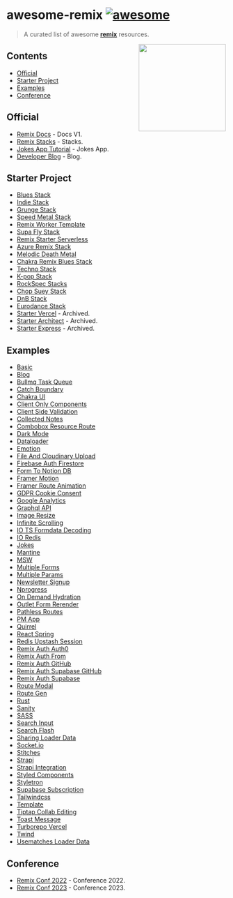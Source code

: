 <!--lint disable awesome-git-repo-age awesome-heading awesome-badge -->

# awesome-remix [![awesome][awesome-badge]][awesome]

> A curated list of awesome [**remix**][remix] resources.

[<img src="https://raw.githubusercontent.com/rjoydip/awesome-remix/main/remix.svg?sanitize=true" align="right" alt width="200">](https://remix.run)

## Contents

* [Official](#official)
* [Starter Project](#starter-project)
* [Examples](#examples)
* [Conference](#conference)

## Official

* [Remix Docs](https://remix.run/docs/en/v1) - Docs V1.
* [Remix Stacks](https://remix.run/docs/en/v1/pages/stacks) - Stacks.
* [Jokes App Tutorial](https://remix.run/docs/en/v1/tutorials/jokes#jokes-app-tutorial) - Jokes App.
* [Developer Blog](https://remix.run/docs/en/v1/tutorials/blog) - Blog.

## Starter Project

* [Blues Stack](https://github.com/remix-run/blues-stack)
* [Indie Stack](https://github.com/remix-run/indie-stack)
* [Grunge Stack](https://github.com/remix-run/grunge-stack)
* [Speed Metal Stack](https://github.com/Girish21/speed-metal-stack)
* [Remix Worker Template](https://github.com/edmundhung/remix-worker-template)
* [Supa Fly Stack](https://github.com/rphlmr/supa-fly-stack)
* [Remix Starter Serverless](https://github.com/shamsup/remix-starter-serverless)
* [Azure Remix Stack](https://github.com/aaronpowell/azure-remix-stack)
* [Melodic Death Metal](https://github.com/baijanathTharu/melodic-death-metal)
* [Chakra Remix Blues Stack](https://github.com/anubra266/chakra-remix-stack-blues)
* [Techno Stack](https://github.com/BenMcH/techno-stack)
* [K-pop Stack](https://github.com/netlify-templates/kpop-stack)
* [RockSpec Stacks](https://github.com/ShafSpecs/rockspec-stack)
* [Chop Suey Stack](https://github.com/jkcorrea/remix-chop-suey-stack)
* [DnB Stack](https://github.com/robipop22/dnb-stack)
* [Eurodance Stack](https://github.com/VulcanJS/eurodance-stack)
* [Starter Vercel](https://github.com/remix-run/starter-vercel) - Archived.
* [Starter Architect](https://github.com/remix-run/starter-architect) - Archived.
* [Starter Express](https://github.com/remix-run/starter-express) - Archived.

## Examples

* [Basic](https://github.com/remix-run/remix/tree/main/examples/basic)
* [Blog](https://github.com/remix-run/remix/tree/main/examples/blog-tutorial)
* [Bullmq Task Queue](https://github.com/remix-run/remix/tree/main/examples/bullmq-task-queue)
* [Catch Boundary](https://github.com/remix-run/remix/tree/main/examples/catch-boundary)
* [Chakra UI](https://github.com/remix-run/remix/tree/main/examples/chakra-ui)
* [Client Only Components](https://github.com/remix-run/remix/tree/main/examples/client-only-components)
* [Client Side Validation](https://github.com/remix-run/remix/tree/main/examples/client-side-validation)
* [Collected Notes](https://github.com/remix-run/remix/tree/main/examples/collected-notes)
* [Combobox Resource Route](https://github.com/remix-run/remix/tree/main/examples/combobox-resource-route)
* [Dark Mode](https://github.com/remix-run/remix/tree/main/examples/dark-mode)
* [Dataloader](https://github.com/remix-run/remix/tree/main/examples/dataloader)
* [Emotion](https://github.com/remix-run/remix/tree/main/examples/emotion)
* [File And Cloudinary Upload](https://github.com/remix-run/remix/tree/main/examples/file-and-cloudinary-upload)
* [Firebase Auth Firestore](https://github.com/remix-run/remix/tree/main/examples/firebase-auth-firestore)
* [Form To Notion DB](https://github.com/remix-run/remix/tree/main/examples/form-to-notion-db)
* [Framer Motion](https://github.com/remix-run/remix/tree/main/examples/framer-motion)
* [Framer Route Animation](https://github.com/remix-run/remix/tree/main/examples/framer-route-animation)
* [GDPR Cookie Consent](https://github.com/remix-run/remix/tree/main/examples/gdpr-cookie-consent)
* [Google Analytics](https://github.com/remix-run/remix/tree/main/examples/google-analytics)
* [Graphql API](https://github.com/remix-run/remix/tree/main/examples/graphql-api)
* [Image Resize](https://github.com/remix-run/remix/tree/main/examples/image-resize)
* [Infinite Scrolling](https://github.com/remix-run/remix/tree/main/examples/infinite-scrolling)
* [IO TS Formdata Decoding](https://github.com/remix-run/remix/tree/main/examples/io-ts-formdata-decoding)
* [IO Redis](https://github.com/remix-run/remix/tree/main/examples/ioredis)
* [Jokes](https://github.com/remix-run/remix/tree/main/examples/jokes)
* [Mantine](https://github.com/remix-run/remix/tree/main/examples/mantine)
* [MSW](https://github.com/remix-run/remix/tree/main/examples/msw)
* [Multiple Forms](https://github.com/remix-run/remix/tree/main/examples/multiple-forms)
* [Multiple Params](https://github.com/remix-run/remix/tree/main/examples/multiple-params)
* [Newsletter Signup](https://github.com/remix-run/remix/tree/main/examples/newsletter-signup)
* [Nprogress](https://github.com/remix-run/remix/tree/main/examples/nprogress)
* [On Demand Hydration](https://github.com/remix-run/remix/tree/main/examples/on-demand-hydration)
* [Outlet Form Rerender](https://github.com/remix-run/remix/tree/main/examples/outlet-form-rerender)
* [Pathless Routes](https://github.com/remix-run/remix/tree/main/examples/pathless-routes)
* [PM App](https://github.com/remix-run/remix/tree/main/examples/pm-app)
* [Quirrel](https://github.com/remix-run/remix/tree/main/examples/quirrel)
* [React Spring](https://github.com/remix-run/remix/tree/main/examples/react-spring)
* [Redis Upstash Session](https://github.com/remix-run/remix/tree/main/examples/redis-upstash-session)
* [Remix Auth Auth0](https://github.com/remix-run/remix/tree/main/examples/remix-auth-auth0)
* [Remix Auth From](https://github.com/remix-run/remix/tree/main/examples/remix-auth-form)
* [Remix Auth GitHub](https://github.com/remix-run/remix/tree/main/examples/remix-auth-github)
* [Remix Auth Supabase GitHub](https://github.com/remix-run/remix/tree/main/examples/remix-auth-supabase-github)
* [Remix Auth Supabase](https://github.com/remix-run/remix/tree/main/examples/remix-auth-supabase)
* [Route Modal](https://github.com/remix-run/remix/tree/main/examples/route-modal)
* [Route Gen](https://github.com/remix-run/remix/tree/main/examples/route-gen)
* [Rust](https://github.com/remix-run/remix/tree/main/examples/rust)
* [Sanity](https://github.com/remix-run/remix/tree/main/examples/sanity)
* [SASS](https://github.com/remix-run/remix/tree/main/examples/sass)
* [Search Input](https://github.com/remix-run/remix/tree/main/examples/search-input)
* [Search Flash](https://github.com/remix-run/remix/tree/main/examples/session-flash)
* [Sharing Loader Data](https://github.com/remix-run/remix/tree/main/examples/sharing-loader-data)
* [Socket.io](https://github.com/remix-run/remix/tree/main/examples/socket.io)
* [Stitches](https://github.com/remix-run/remix/tree/main/examples/stitches)
* [Strapi](https://github.com/remix-run/remix/tree/main/examples/strapi)
* [Strapi Integration](https://github.com/remix-run/remix/tree/main/examples/stripe-integration)
* [Styled Components](https://github.com/remix-run/remix/tree/main/examples/styled-components)
* [Styletron](https://github.com/remix-run/remix/tree/main/examples/styletron)
* [Supabase Subscription](https://github.com/remix-run/remix/tree/main/examples/supabase-subscription)
* [Tailwindcss](https://github.com/remix-run/remix/tree/main/examples/tailwindcss)
* [Template](https://github.com/remix-run/remix/tree/main/examples/template)
* [Tiptap Collab Editing](https://github.com/remix-run/remix/tree/main/examples/tiptap-collab-editing)
* [Toast Message](https://github.com/remix-run/remix/tree/main/examples/toast-message)
* [Turborepo Vercel](https://github.com/remix-run/remix/tree/main/examples/turborepo-vercel)
* [Twind](https://github.com/remix-run/remix/tree/main/examples/twind)
* [Usematches Loader Data](https://github.com/remix-run/remix/tree/main/examples/usematches-loader-data)

## Conference

* [Remix Conf 2022](https://remix.run/conf/2022) - Conference 2022.
* [Remix Conf 2023](https://remix.run/conf/2023) - Conference 2023.

<!-- Definitions. -->

[awesome]: https://awesome.re
[awesome-badge]: https://awesome.re/badge.svg
[remix]: https://remix.run
